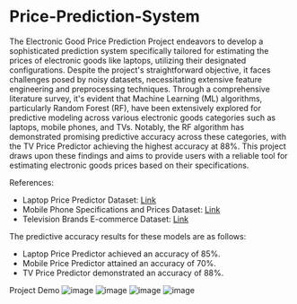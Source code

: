 # Price-Prediction-System

The Electronic Good Price Prediction Project endeavors to develop a sophisticated prediction system specifically tailored for estimating the prices of electronic goods like laptops, utilizing their designated configurations. Despite the project's straightforward objective, it faces challenges posed by noisy datasets, necessitating extensive feature engineering and preprocessing techniques. Through a comprehensive literature survey, it's evident that Machine Learning (ML) algorithms, particularly Random Forest (RF), have been extensively explored for predictive modeling across various electronic goods categories such as laptops, mobile phones, and TVs. Notably, the RF algorithm has demonstrated promising predictive accuracy across these categories, with the TV Price Predictor achieving the highest accuracy at 88%. This project draws upon these findings and aims to provide users with a reliable tool for estimating electronic goods prices based on their specifications.

References:
- Laptop Price Predictor Dataset: [Link](https://github.com/campusx-official/laptop-price-predictor-regressionproject/blob/main/laptop_data.csv)
- Mobile Phone Specifications and Prices Dataset: [Link](https://www.kaggle.com/datasets/pratikgarai/mobile-phone-specifications-and-prices)
- Television Brands E-commerce Dataset: [Link](https://www.kaggle.com/datasets/devsubhash/television-brands-ecommerce-dataset)

The predictive accuracy results for these models are as follows:
- Laptop Price Predictor achieved an accuracy of 85%.
- Mobile Price Predictor attained an accuracy of 70%.
- TV Price Predictor demonstrated an accuracy of 88%.

Project Demo
![image](https://github.com/omvalia/Price-Prediction-System/assets/68056992/3dc9d834-c76f-4f97-b356-3dd8e586f5fd)
![image](https://github.com/omvalia/Price-Prediction-System/assets/68056992/059af846-9bd8-4531-aaf8-b35f9004b61c)
![image](https://github.com/omvalia/Price-Prediction-System/assets/68056992/3a820147-5d06-4b5b-8e6b-bb16f56ec0c4)
![image](https://github.com/omvalia/Price-Prediction-System/assets/68056992/29c93f9b-f8a3-4328-ae32-62db6e85b55b)

